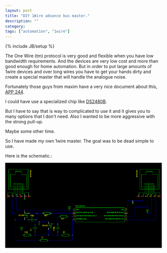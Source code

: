 ```yaml
---
layout: post
title: "DIY 1Wire advance bus master."
description: ""
category: 
tags: ["automation", "1wire"]
---
```

{% include JB/setup %}

The One Wire (tm) protocol is very good and flexible when you have low bandwidth
requirements.
And the devices are very low cost and more than good enough for home automation.
But in order to put large amounts of 1wire devices and over long wires you
have to get your hands dirty and create a special master that will handle
the analogue noise.

Fortunately those guys from maxim have a very nice document about this,
[APP 244](http://pdfserv.maximintegrated.com/en/an/REFD244.pdf).

I could have use a specialized chip like [DS2480B](https://datasheets.maximintegrated.com/en/ds/DS2480B.pdf).

But I have to say that is way to complicated to use it and it gives you to
many options that I don't need.
Also I wanted to be more aggressive with the strong pull-up.

Maybe some other time.

So I have made my own 1wire master. The goal was to be dead simple to use.

Here is the schematic.:

![alt text](/assets/schemas/Uart21wire.png "Schematic for Uart <-> 1Wire")


